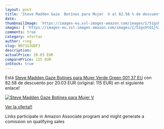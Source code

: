 ```yaml
---
layout: post
title: 'Steve Madden Gaze  Botines para Mujer  V al 82.58 % de descuento'
date: 
thumbnailImage: 'https://images-eu.ssl-images-amazon.com/images/I/51gshtQ1j%2BL._SL200_.jpg'
images: [ 'https://images-eu.ssl-images-amazon.com/images/I/51gshtQ1j%2BL._SL200_.jpg' ]
comments: true
category: ofertas
author: ring
slug: B071G3GDF3
description:
actualPrice: 20.03 EUR
comparePrice: 115 EUR
inStock: true
---
```


Está [Steve Madden Gaze  Botines para Mujer  Verde  Green 001   37 EU](https://www.amazon.es/dp/B071G3GDF3/?tag=tolees-21) con 82.58 de descuento por 20.03 EUR (original: 115 EUR) en el siguiente enlace!

[![Steve Madden Gaze  Botines para Mujer  V](https://images-eu.ssl-images-amazon.com/images/I/51gshtQ1j%2BL._SL200_.jpg)](https://www.amazon.es/dp/B071G3GDF3/?tag=tolees-21)

[Ver la oferta!!](https://www.amazon.es/dp/B071G3GDF3/?tag=tolees-21)

Links participate in Amazon Associate program and might generate a comission on qualifying sales


